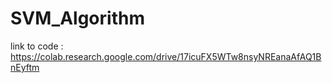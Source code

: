 # SVM_Algorithm

link to code : https://colab.research.google.com/drive/17icuFX5WTw8nsyNREanaAfAQ1BnEyftm
